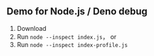 ## Demo for Node.js / Deno debug

1. Download
2. Run `node --inspect index.js`， or
3. Run `node --inspect index-profile.js`
